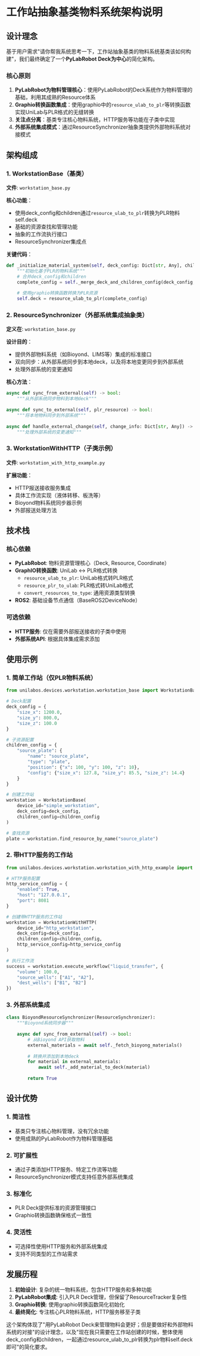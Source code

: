 # 工作站抽象基类物料系统架构说明

## 设计理念

基于用户需求"请你帮我系统思考一下，工作站抽象基类的物料系统基类该如何构建"，我们最终确定了一个**PyLabRobot Deck为中心**的简化架构。

### 核心原则

1. **PyLabRobot为物料管理核心**：使用PyLabRobot的Deck系统作为物料管理的基础，利用其成熟的Resource体系
2. **Graphio转换函数集成**：使用graphio中的`resource_ulab_to_plr`等转换函数实现UniLab与PLR格式的无缝转换
3. **关注点分离**：基类专注核心物料系统，HTTP服务等功能在子类中实现
4. **外部系统集成模式**：通过ResourceSynchronizer抽象类提供外部物料系统对接模式

## 架构组成

### 1. WorkstationBase（基类）
**文件**: `workstation_base.py`

**核心功能**：
- 使用deck_config和children通过`resource_ulab_to_plr`转换为PLR物料self.deck
- 基础的资源查找和管理功能
- 抽象的工作流执行接口
- ResourceSynchronizer集成点

**关键代码**：
```python
def _initialize_material_system(self, deck_config: Dict[str, Any], children_config: Dict[str, Any] = None):
    """初始化基于PLR的物料系统"""
    # 合并deck_config和children
    complete_config = self._merge_deck_and_children_config(deck_config, children_config)
    
    # 使用graphio转换函数转换为PLR资源
    self.deck = resource_ulab_to_plr(complete_config)
```

### 2. ResourceSynchronizer（外部系统集成抽象类）
**定义在**: `workstation_base.py`

**设计目的**：
- 提供外部物料系统（如Bioyond、LIMS等）集成的标准接口
- 双向同步：从外部系统同步到本地deck，以及将本地变更同步到外部系统
- 处理外部系统的变更通知

**核心方法**：
```python
async def sync_from_external(self) -> bool:
    """从外部系统同步物料到本地deck"""
    
async def sync_to_external(self, plr_resource) -> bool:
    """将本地物料同步到外部系统"""
    
async def handle_external_change(self, change_info: Dict[str, Any]) -> bool:
    """处理外部系统的变更通知"""
```

### 3. WorkstationWithHTTP（子类示例）
**文件**: `workstation_with_http_example.py`

**扩展功能**：
- HTTP报送接收服务集成
- 具体工作流实现（液体转移、板洗等）
- Bioyond物料系统同步器示例
- 外部报送处理方法

## 技术栈

### 核心依赖
- **PyLabRobot**: 物料资源管理核心（Deck, Resource, Coordinate）
- **GraphIO转换函数**: UniLab ↔ PLR格式转换
  - `resource_ulab_to_plr`: UniLab格式转PLR格式
  - `resource_plr_to_ulab`: PLR格式转UniLab格式
  - `convert_resources_to_type`: 通用资源类型转换
- **ROS2**: 基础设备节点通信（BaseROS2DeviceNode）

### 可选依赖
- **HTTP服务**: 仅在需要外部报送接收的子类中使用
- **外部系统API**: 根据具体集成需求添加

## 使用示例

### 1. 简单工作站（仅PLR物料系统）

```python
from unilabos.devices.workstation.workstation_base import WorkstationBase

# Deck配置
deck_config = {
    "size_x": 1200.0,
    "size_y": 800.0,
    "size_z": 100.0
}

# 子资源配置
children_config = {
    "source_plate": {
        "name": "source_plate",
        "type": "plate",
        "position": {"x": 100, "y": 100, "z": 10},
        "config": {"size_x": 127.8, "size_y": 85.5, "size_z": 14.4}
    }
}

# 创建工作站
workstation = WorkstationBase(
    device_id="simple_workstation",
    deck_config=deck_config,
    children_config=children_config
)

# 查找资源
plate = workstation.find_resource_by_name("source_plate")
```

### 2. 带HTTP服务的工作站

```python
from unilabos.devices.workstation.workstation_with_http_example import WorkstationWithHTTP

# HTTP服务配置
http_service_config = {
    "enabled": True,
    "host": "127.0.0.1",
    "port": 8081
}

# 创建带HTTP服务的工作站
workstation = WorkstationWithHTTP(
    device_id="http_workstation",
    deck_config=deck_config,
    children_config=children_config,
    http_service_config=http_service_config
)

# 执行工作流
success = workstation.execute_workflow("liquid_transfer", {
    "volume": 100.0,
    "source_wells": ["A1", "A2"],
    "dest_wells": ["B1", "B2"]
})
```

### 3. 外部系统集成

```python
class BioyondResourceSynchronizer(ResourceSynchronizer):
    """Bioyond系统同步器"""
    
    async def sync_from_external(self) -> bool:
        # 从Bioyond API获取物料
        external_materials = await self._fetch_bioyong_materials()
        
        # 转换并添加到本地deck
        for material in external_materials:
            await self._add_material_to_deck(material)
        
        return True
```

## 设计优势

### 1. **简洁性**
- 基类只专注核心物料管理，没有冗余功能
- 使用成熟的PyLabRobot作为物料管理基础

### 2. **可扩展性**
- 通过子类添加HTTP服务、特定工作流等功能
- ResourceSynchronizer模式支持任意外部系统集成

### 3. **标准化**
- PLR Deck提供标准的资源管理接口
- Graphio转换函数确保格式一致性

### 4. **灵活性**
- 可选择性使用HTTP服务和外部系统集成
- 支持不同类型的工作站需求

## 发展历程

1. **初始设计**: 复杂的统一物料系统，包含HTTP服务和多种功能
2. **PyLabRobot集成**: 引入PLR Deck管理，但保留了ResourceTracker复杂性
3. **Graphio转换**: 使用graphio转换函数简化初始化
4. **最终简化**: 专注核心PLR物料系统，HTTP服务移至子类

这个架构体现了"用PyLabRobot Deck来管理物料会更好；但是要做好和外部物料系统的对接"的设计理念，以及"现在我只需要在工作站创建的时候，整体使用deck_config和children，一起通过resource_ulab_to_plr转换为plr物料self.deck即可"的简化要求。
